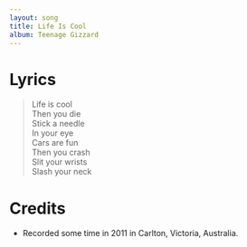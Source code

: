 ```yaml
---
layout: song
title: Life Is Cool
album: Teenage Gizzard
---
```


# Lyrics

> Life is cool  
> Then you die  
> Stick a needle  
> In your eye  
> Cars are fun  
> Then you crash  
> Slit your wrists  
> Slash your neck  

# Credits

* Recorded some time in 2011 in Carlton, Victoria, Australia.  
